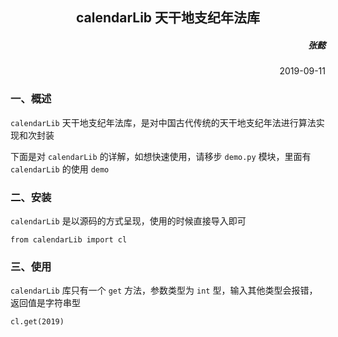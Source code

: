<h2 align= center> calendarLib 天干地支纪年法库 </h2>

<h5 align=right> 张懿 </h5>
<p align=right> 2019-09-11 </p>

### 一、概述

`calendarLib` 天干地支纪年法库，是对中国古代传统的天干地支纪年法进行算法实现和次封装

下面是对 `calendarLib` 的详解，如想快速使用，请移步 `demo.py` 模块，里面有 `calendarLib` 的使用 `demo`

### 二、安装

`calendarLib` 是以源码的方式呈现，使用的时候直接导入即可

	from calendarLib import cl
    
### 三、使用

`calendarLib` 库只有一个 `get` 方法，参数类型为 `int` 型，输入其他类型会报错，返回值是字符串型

    cl.get(2019)
